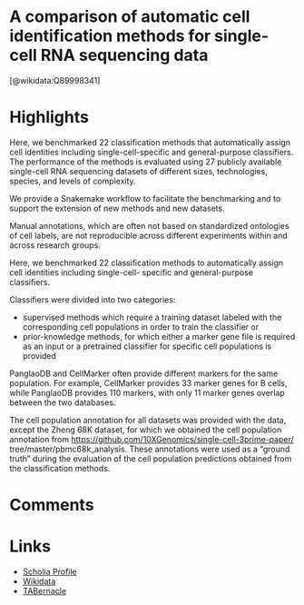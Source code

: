 
A comparison of automatic cell identification methods for single-cell RNA sequencing data
=========================================================================================
  
  [@wikidata:Q89998341]  

# Highlights
Here, we benchmarked 22 classification methods that automatically assign cell identities including single-cell-specific and general-purpose classifiers. The performance of the methods is evaluated using 27 publicly available single-cell RNA sequencing datasets of different sizes, technologies, species, and levels of complexity.

We provide a Snakemake workflow to facilitate the benchmarking and to support the extension of new methods and new datasets.

Manual annotations, which are often not based on standardized ontologies of cell labels, are not reproducible across different experiments within and across research groups.

Here, we benchmarked 22 classification methods to automatically assign cell identities including single-cell- specific and general-purpose classifiers.

Classifiers were divided into two categories:
 - supervised methods which require a training dataset labeled with the corresponding cell populations in order to train the classifier or
 - prior-knowledge methods, for which either a marker gene file is required as an input or a pretrained classifier for specific cell populations is provided

 PanglaoDB and CellMarker often provide different markers for the same population. For example, CellMarker provides 33 marker genes for B cells, while PanglaoDB provides 110 markers, with only 11 marker genes overlap between the two databases.

 The cell population annotation for all datasets was provided with the data, except the Zheng 68K dataset, for which we obtained the cell population annotation from https://github.com/10XGenomics/single-cell-3prime-paper/ tree/master/pbmc68k_analysis. These annotations were used as a “ground truth” during the evaluation of the cell population predictions obtained from the classification methods.
 
# Comments

# Links
  
 * [Scholia Profile](https://scholia.toolforge.org/work/Q89998341)  
 * [Wikidata](https://www.wikidata.org/wiki/Q89998341)  
 * [TABernacle](https://tabernacle.toolforge.org/?#/tab/manual/Q89998341/P921%3BP4510)  
